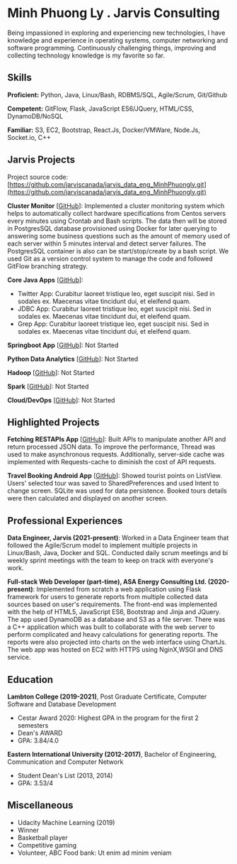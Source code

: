 # Minh Phuong Ly . Jarvis Consulting

Being impassioned in exploring and experiencing new technologies, I have knowledge and experience in operating systems, computer networking and software programming. Continuously challenging things, improving and collecting technology knowledge is my favorite so far.

## Skills

**Proficient:** Python, Java, Linux/Bash, RDBMS/SQL, Agile/Scrum, Git/Github

**Competent:** GitFlow, Flask, JavaScript ES6/JQuery, HTML/CSS, DynamoDB/NoSQL

**Familiar:** S3, EC2, Bootstrap, React.Js, Docker/VMWare, Node.Js, Socket.io, C++

## Jarvis Projects

Project source code: [https://github.com/jarviscanada/jarvis_data_eng_MinhPhuongly.git](https://github.com/jarviscanada/jarvis_data_eng_MinhPhuongly.git)


**Cluster Monitor** [[GitHub](https://github.com/jarviscanada/jarvis_data_eng_MinhPhuongly.git/tree/masterhttps://github.com/jarviscanada/jarvis_data_eng_MinhPhuongly/tree/master/linux_sql)]: Implemented a cluster monitoring system which helps to automatically collect hardware specifications from Centos servers every minutes using Crontab and Bash scripts. The data then will be stored in PostgresSQL database provisioned using Docker for later querying to answering some business questions such as the amount of memory used of each server within 5 minutes interval and detect server failures. The PostgresSQL container is also can be start/stop/create by a bash script. We used Git as a version control system to manage the code and followed GitFlow branching strategy.

**Core Java Apps** [[GitHub](https://github.com/jarviscanada/jarvis_data_eng_MinhPhuongly.git/tree/master/core_java)]:
      
  - Twitter App: Curabitur laoreet tristique leo, eget suscipit nisi. Sed in sodales ex. Maecenas vitae tincidunt dui, et eleifend quam.
  - JDBC App: Curabitur laoreet tristique leo, eget suscipit nisi. Sed in sodales ex. Maecenas vitae tincidunt dui, et eleifend quam.
  - Grep App: Curabitur laoreet tristique leo, eget suscipit nisi. Sed in sodales ex. Maecenas vitae tincidunt dui, et eleifend quam.

**Springboot App** [[GitHub](https://github.com/jarviscanada/jarvis_data_eng_MinhPhuongly.git/tree/master/springboot)]: Not Started

**Python Data Analytics** [[GitHub](https://github.com/jarviscanada/jarvis_data_eng_MinhPhuongly.git/tree/master/python_data_anlytics)]: Not Started

**Hadoop** [[GitHub](https://github.com/jarviscanada/jarvis_data_eng_MinhPhuongly.git/tree/master/hadoop)]: Not Started

**Spark** [[GitHub](https://github.com/jarviscanada/jarvis_data_eng_MinhPhuongly.git/tree/master/spark)]: Not Started

**Cloud/DevOps** [[GitHub](https://github.com/jarviscanada/jarvis_data_eng_MinhPhuongly.git/tree/master/cloud_devops)]: Not Started


## Highlighted Projects
**Fetching RESTAPIs App** [[GitHub](https://github.com/minhphuong1994/fetch_API_flask.git)]: Built APIs to manipulate another API and return processed JSON data. To improve the performance, Thread was used to make asynchronous requests. Additionally, server-side cache was implemented with Requests-cache to diminish the cost of API requests.

**Travel Booking Android App** [[GitHub](https://github.com/minhphuong1994/TravelAgent_AndroidApp)]: Showed tourist points on ListView. Users' selected tour was saved to SharedPreferences and used Intent to change screen. SQLite was used for data persistence. Booked tours details were then calculated and displayed on another screen.


## Professional Experiences

**Data Engineer, Jarvis (2021-present)**: Worked in a Data Engineer team that followed the Agile/Scrum model to implement multiple projects in Linux/Bash, Java, Docker and SQL. Conducted daily scrum meetings and bi weekly sprint meetings with the team to keep on track with everyone's work.

**Full-stack Web Developer (part-time), ASA Energy Consulting Ltd. (2020-present)**: Implemented from scratch a web application using Flask framework for users to generate reports from multiple collected data sources based on user's requirements. The front-end was implemented with the help of HTML5, JavaScript ES6, Bootstrap and Jinja and JQuery. The app used DynamoDB as a database and S3 as a file server. There was a C++ application which was built to collaborate with the web server to perform complicated and heavy calculations for generating reports. The reports were also projected into charts on the web interface using ChartJs. The web app was hosted on EC2 with HTTPS using NginX,WSGI and DNS service.


## Education
**Lambton College (2019-2021)**, Post Graduate Certificate, Computer Software and Database Development
- Cestar Award 2020: Highest GPA in the program for the first 2 semesters
- Dean's AWARD
- GPA: 3.84/4.0

**Eastern International University (2012-2017)**, Bachelor of Engineering, Communication and Computer Network
- Student Dean's List (2013, 2014)
- GPA: 3.53/4


## Miscellaneous
- Udacity Machine Learning (2019)
- Winner
- Basketball player
- Competitive gaming
- Volunteer, ABC Food bank: Ut enim ad minim veniam